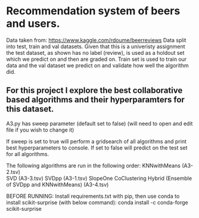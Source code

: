 # Recommendation system of beers and users. 
Data taken from:
https://www.kaggle.com/rdoume/beerreviews
Data split into test, train and val datasets. Given that this is a univeristy assignment the test dataset, as shown has no label (review), is used as a holdout set which we predict on and then are graded on.
Train set is used to train our data and the val dataset we predict on and validate how well the algorithm did. 


## For this project I explore the best collaborative based algorithms and their hyperparamters for this dataset.

A3.py has sweep parameter (default set to false) (will need to open and edit file if you wish to change it)

If sweep is set to true will perform a gridsearch of all algorithms and print best hyperparameters to console.
If set to false will predict on the test set for all algorithms.


The following algorithms are run in the following order:
KNNwithMeans (A3-2.tsv)					
SVD (A3-3.tsv)
SVDpp (A3-1.tsv)
SlopeOne
CoClustering
Hybrid (Ensemble of SVDpp and KNNwithMeans) (A3-4.tsv)

BEFORE RUNNING:
Install requirements.txt with pip, then use conda to install scikit-surprise (with below command):
conda install -c conda-forge scikit-surprise
